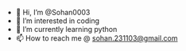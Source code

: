 - 👋 Hi, I’m @Sohan0003
- 👀 I’m interested in coding 
- 🌱 I’m currently learning python
- 📫 How to reach me @ sohan.231103@gmail.com

<!---
Sohan0003/Sohan0003 is a ✨ special ✨ repository because its `README.md` (this file) appears on your GitHub profile.
You can click the Preview link to take a look at your changes.
--->
